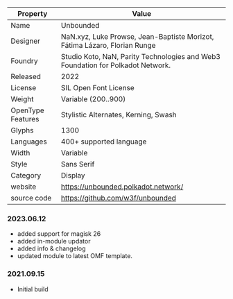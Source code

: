 | Property | Value |
|---|---|
| Name | Unbounded |
| Designer | NaN.xyz, Luke Prowse, Jean-Baptiste Morizot, Fátima Lázaro, Florian Runge |
| Foundry | Studio Koto, NaN, Parity Technologies and Web3 Foundation for Polkadot Network. |
| Released | 2022 |
| License | SIL Open Font License |
| Weight | Variable (200..900)|
| OpenType Features | Stylistic Alternates, Kerning, Swash |
| Glyphs | 1300 |
| Languages | 400+ supported language |
| Width | Variable |
| Style | Sans Serif |
| Category | Display |
| website | https://unbounded.polkadot.network/ |
| source code | https://github.com/w3f/unbounded |

### 2023.06.12
- added support for magisk 26
- added in-module updator
- added info & changelog
- updated module to latest OMF template.

### 2021.09.15
- Initial build